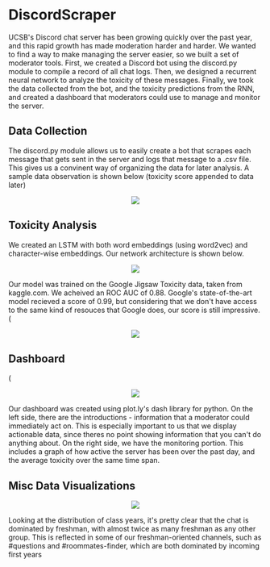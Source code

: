 # DiscordScraper
UCSB's Discord chat server has been growing quickly over the past year, and this rapid growth has made moderation harder and harder. We wanted to find a way to make managing the server easier, so we built a set of moderator tools.
First, we created a Discord bot using the discord.py module to compile a record of all chat logs. Then, we designed a recurrent neural network to analyze the toxicity of these messages. Finally, we took the data collected from the bot, and the toxicity predictions from the RNN, and created a dashboard that moderators could use to manage and monitor the server.

## Data Collection
The discord.py module allows us to easily create a bot that scrapes each message that gets sent in the server and logs that message to a .csv file. This gives us a convinent way of organizing the data for later analysis. A sample data observation is shown below (toxicity score appended to data later)
<p align="center">
<img src="https://raw.githubusercontent.com/yashrane/DiscordScraper/master/img/data_obs.png">
</p>


## Toxicity Analysis
We created an LSTM with both word embeddings (using word2vec) and character-wise embeddings. Our network architecture is shown below.
<p align="center">
<img src="https://raw.githubusercontent.com/yashrane/DiscordScraper/master/img/architecture.png">
</p>

Our model was trained on the Google Jigsaw Toxicity data, taken from kaggle.com. We acheived an ROC AUC of 0.88. Google's state-of-the-art model recieved a score of 0.99, but considering that we don't have access to the same kind of resouces that Google does, our score is still impressive.
(<p align="center">
<img src="https://raw.githubusercontent.com/yashrane/DiscordScraper/master/img/ROC.png">
</p>


## Dashboard
(<p align="center">
<img src="https://raw.githubusercontent.com/yashrane/DiscordScraper/master/img/dashboard.png">
</p>

Our dashboard was created using plot.ly's dash library for python. On the left side, there are the introductions - information that a moderator could immediately act on. This is especially important to us that we display actionable data, since theres no point showing information that you can't do anything about. On the right side, we have the monitoring portion. This includes a graph of how active the server has been over the past day, and the average toxicity over the same time span.

## Misc Data Visualizations
<p align="center">
<img src="https://raw.githubusercontent.com/yashrane/DiscordScraper/master/plots/img/Years.png">
</p>

Looking at the distribution of class years, it's pretty clear that the chat is dominated by freshman, with almost twice as many freshman as any other group. This is reflected in some of our freshman-oriented channels, such as #questions and #roommates-finder, which are both dominated by incoming first years
